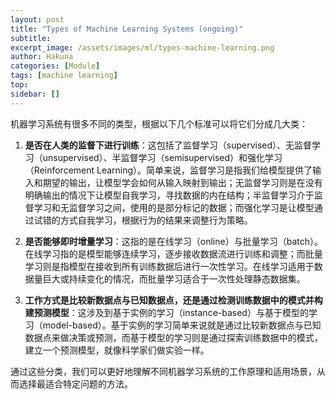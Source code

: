 ```yaml
---
layout: post
title: "Types of Machine Learning Systems (ongoing)"
subtitle:
excerpt_image: /assets/images/ml/types-machine-learning.png
author: Hakuna
categories: [Module]
tags: [machine learning]
top: 
sidebar: []
---
```


机器学习系统有很多不同的类型，根据以下几个标准可以将它们分成几大类：

1. **是否在人类的监督下进行训练**：这包括了监督学习（supervised）、无监督学习（unsupervised）、半监督学习（semisupervised）和强化学习（Reinforcement
Learning）。简单来说，监督学习是指我们给模型提供了输入和期望的输出，让模型学会如何从输入映射到输出；无监督学习则是在没有明确输出的情况下让模型自我学习，寻找数据的内在结构；半监督学习介于监督学习和无监督学习之间，使用的是部分标记的数据；而强化学习是让模型通过试错的方式自我学习，根据行为的结果来调整行为策略。

2. **是否能够即时增量学习**：这指的是在线学习（online）与批量学习（batch）。在线学习指的是模型能够连续学习，逐步接收数据流进行训练和调整；而批量学习则是指模型在接收到所有训练数据后进行一次性学习。在线学习适用于数据量巨大或持续变化的情况，而批量学习适合于一次性处理静态数据集。

3. **工作方式是比较新数据点与已知数据点，还是通过检测训练数据中的模式并构建预测模型**：这涉及到基于实例的学习（instance-based）与基于模型的学习（model-based）。基于实例的学习简单来说就是通过比较新数据点与已知数据点来做决策或预测，而基于模型的学习则是通过探索训练数据中的模式，建立一个预测模型，就像科学家们做实验一样。

通过这些分类，我们可以更好地理解不同机器学习系统的工作原理和适用场景，从而选择最适合特定问题的方法。